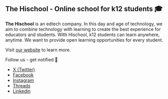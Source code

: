 ## The Hischool - Online school for k12 students 🎓

**The Hischool** is an edtech company. In this day and age of technology, we aim to combine technology with learning to create the best experience for educators and students. With Hischool, k12 students can learn anywhere, anytime. We want to provide open learning opportunities for every student.

Visit [our website](https://hischool.mn) to learn more.

Follow us - get notified 🔔
- [X (Twitter)](https://twitter.com/hischool_mn)
- [Facebook](https://facebook.com/hischool.mn)
- [Instagram](https://instagram.com/hischool.mn)
- [Threads](https://threads.net/hischool.mn)
- [Linkedin](https://linkedin.com/company/hischoolmn)

